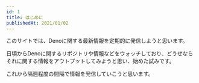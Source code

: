 ```yaml
---
id: 1
title: はじめに
publishedAt: 2021/01/02
---
```


このサイトでは、Denoに関する最新情報を定期的に発信しようと思います。

日頃からDenoに関するリポジトリや情報などをウォッチしており、どうせならそれに関する情報をアウトプットしてみようと思い、始めた試みです。

これから隔週程度の間隔で情報を発信していこうと思います。
